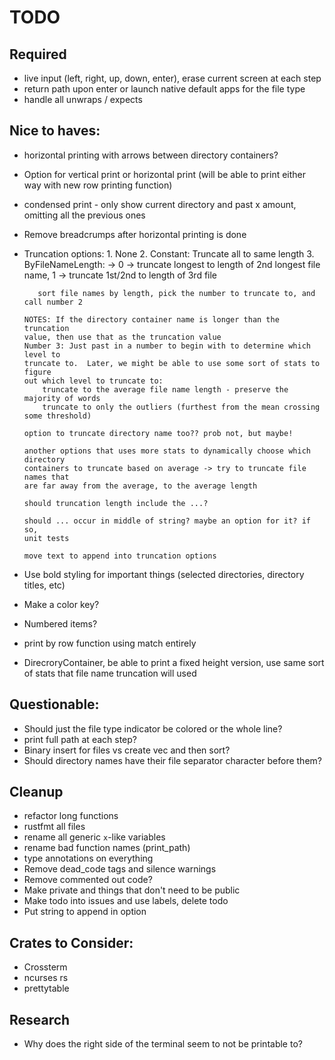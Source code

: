 # TODO

## Required
- live input (left, right, up, down, enter), erase current screen at each step
- return path upon enter or launch native default apps for the file type
- handle all unwraps / expects

## Nice to haves:
- horizontal printing with arrows between directory containers?
- Option for vertical print or horizontal print (will be able to print either
  way with new row printing function)
- condensed print - only show current directory and past x amount, omitting all
  the previous ones
- Remove breadcrumps after horizontal printing is done
- Truncation options:
      1. None
      2. Constant: Truncate all to same length
      3. ByFileNameLength: -> 0 -> truncate longest to length
         of 2nd longest file name, 1 -> truncate 1st/2nd to length of 3rd file

         sort file names by length, pick the number to truncate to, and call number 2

      NOTES: If the directory container name is longer than the truncation
      value, then use that as the truncation value
      Number 3: Just past in a number to begin with to determine which level to
      truncate to.  Later, we might be able to use some sort of stats to figure
      out which level to truncate to:
          truncate to the average file name length - preserve the majority of words
          truncate to only the outliers (furthest from the mean crossing some threshold)

      option to truncate directory name too?? prob not, but maybe!

      another options that uses more stats to dynamically choose which directory
      containers to truncate based on average -> try to truncate file names that
      are far away from the average, to the average length

      should truncation length include the ...?

      should ... occur in middle of string? maybe an option for it? if so,
      unit tests

      move text to append into truncation options

- Use bold styling for important things (selected directories, directory titles,
  etc)
- Make a color key?
- Numbered items?
- print by row function using match entirely
- DirecroryContainer, be able to print a fixed height version, use same sort of
  stats that file name truncation will used

## Questionable:
- Should just the file type indicator be colored or the whole line?
- print full path at each step?
- Binary insert for files vs create vec and then sort?
- Should directory names have their file separator character before them?

## Cleanup
- refactor long functions
- rustfmt all files
- rename all generic `x`-like variables
- rename bad function names (print_path)
- type annotations on everything
- Remove dead_code tags and silence warnings
- Remove commented out code?
- Make private and things that don't need to be public
- Make todo into issues and use labels, delete todo
- Put string to append in option

## Crates to Consider:
- Crossterm
- ncurses rs
- prettytable

## Research
- Why does the right side of the terminal seem to not be printable to?
